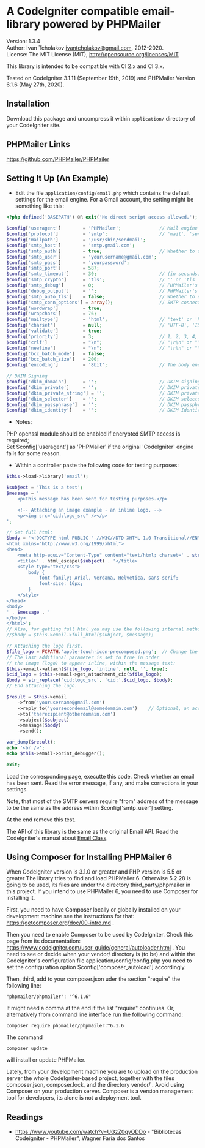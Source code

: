 A CodeIgniter compatible email-library powered by PHPMailer
===========================================================

Version: 1.3.4  
Author: Ivan Tcholakov <ivantcholakov@gmail.com>, 2012-2020.  
License: The MIT License (MIT), http://opensource.org/licenses/MIT

This library is intended to be compatible with CI 2.x and CI 3.x.

Tested on CodeIgniter 3.1.11 (September 19th, 2019) and PHPMailer Version 6.1.6 (May 27th, 2020).

Installation
------------

Download this package and uncompress it within `application/` directory of your CodeIgniter site.

PHPMailer Links
---------------

https://github.com/PHPMailer/PHPMailer

Setting It Up (An Example)
--------------------------

* Edit the file `application/config/email.php` which contains the default settings for the email engine. For a Gmail account, the setting might be something like this:

```php
<?php defined('BASEPATH') OR exit('No direct script access allowed.');

$config['useragent']        = 'PHPMailer';              // Mail engine switcher: 'CodeIgniter' or 'PHPMailer'
$config['protocol']         = 'smtp';                   // 'mail', 'sendmail', or 'smtp'
$config['mailpath']         = '/usr/sbin/sendmail';
$config['smtp_host']        = 'smtp.gmail.com';
$config['smtp_auth']        = true;                     // Whether to use SMTP authentication, boolean TRUE/FALSE. If this option is omited or if it is NULL, then SMTP authentication is used when both $config['smtp_user'] and $config['smtp_pass'] are non-empty strings.
$config['smtp_user']        = 'yourusername@gmail.com';
$config['smtp_pass']        = 'yourpassword';
$config['smtp_port']        = 587;
$config['smtp_timeout']     = 30;                       // (in seconds)
$config['smtp_crypto']      = 'tls';                    // '' or 'tls' or 'ssl'
$config['smtp_debug']       = 0;                        // PHPMailer's SMTP debug info level: 0 = off, 1 = commands, 2 = commands and data, 3 = as 2 plus connection status, 4 = low level data output.
$config['debug_output']     = '';                       // PHPMailer's SMTP debug output: 'html', 'echo', 'error_log' or user defined function with parameter $str and $level. NULL or '' means 'echo' on CLI, 'html' otherwise.
$config['smtp_auto_tls']    = false;                    // Whether to enable TLS encryption automatically if a server supports it, even if `smtp_crypto` is not set to 'tls'.
$config['smtp_conn_options'] = array();                 // SMTP connection options, an array passed to the function stream_context_create() when connecting via SMTP.
$config['wordwrap']         = true;
$config['wrapchars']        = 76;
$config['mailtype']         = 'html';                   // 'text' or 'html'
$config['charset']          = null;                     // 'UTF-8', 'ISO-8859-15', ...; NULL (preferable) means config_item('charset'), i.e. the character set of the site.
$config['validate']         = true;
$config['priority']         = 3;                        // 1, 2, 3, 4, 5; on PHPMailer useragent NULL is a possible option, it means that X-priority header is not set at all, see https://github.com/PHPMailer/PHPMailer/issues/449
$config['crlf']             = "\n";                     // "\r\n" or "\n" or "\r"
$config['newline']          = "\n";                     // "\r\n" or "\n" or "\r"
$config['bcc_batch_mode']   = false;
$config['bcc_batch_size']   = 200;
$config['encoding']         = '8bit';                   // The body encoding. For CodeIgniter: '8bit' or '7bit'. For PHPMailer: '8bit', '7bit', 'binary', 'base64', or 'quoted-printable'.

// DKIM Signing
$config['dkim_domain']      = '';                       // DKIM signing domain name, for exmple 'example.com'.
$config['dkim_private']     = '';                       // DKIM private key, set as a file path.
$config['dkim_private_string'] = '';                    // DKIM private key, set directly from a string.
$config['dkim_selector']    = '';                       // DKIM selector.
$config['dkim_passphrase']  = '';                       // DKIM passphrase, used if your key is encrypted.
$config['dkim_identity']    = '';                       // DKIM Identity, usually the email address used as the source of the email.
```

* Notes:

PHP openssl module should be enabled if encrypted SMTP access is required;  
Set $config['useragent'] as 'PHPMailer' if the original 'CodeIgniter' engine fails for some reason.

* Within a controller paste the following code for testing purposes:

```php
$this->load->library('email');

$subject = 'This is a test';
$message = '
    <p>This message has been sent for testing purposes.</p>

    <!-- Attaching an image example - an inline logo. -->
    <p><img src="cid:logo_src" /></p>
';

// Get full html:
$body = '<!DOCTYPE html PUBLIC "-//W3C//DTD XHTML 1.0 Transitional//EN" "http://www.w3.org/TR/xhtml1/DTD/xhtml1-transitional.dtd">
<html xmlns="http://www.w3.org/1999/xhtml">
<head>
    <meta http-equiv="Content-Type" content="text/html; charset=' . strtolower(config_item('charset')) . '" />
    <title>' . html_escape($subject) . '</title>
    <style type="text/css">
        body {
            font-family: Arial, Verdana, Helvetica, sans-serif;
            font-size: 16px;
        }
    </style>
</head>
<body>
' . $message . '
</body>
</html>';
// Also, for getting full html you may use the following internal method:
//$body = $this->email->full_html($subject, $message);

// Attaching the logo first.
$file_logo = FCPATH.'apple-touch-icon-precomposed.png';  // Change the path accordingly.
// The last additional parameter is set to true in order
// the image (logo) to appear inline, within the message text:
$this->email->attach($file_logo, 'inline', null, '', true);
$cid_logo = $this->email->get_attachment_cid($file_logo);
$body = str_replace('cid:logo_src', 'cid:'.$cid_logo, $body);
// End attaching the logo.

$result = $this->email
    ->from('yourusername@gmail.com')
    ->reply_to('yoursecondemail@somedomain.com')    // Optional, an account where a human being reads.
    ->to('therecipient@otherdomain.com')
    ->subject($subject)
    ->message($body)
    ->send();

var_dump($result);
echo '<br />';
echo $this->email->print_debugger();

exit;
```

Load the corresponding page, executte this code. Check whether an email has been sent. Read the error message, if any, and make corrections in your settings.

Note, that most of the SMTP servers require "from" address of the message to be the same as the address within $config['smtp_user'] setting.

At the end remove this test.

The API of this library is the same as the original Email API. Read the CodeIgniter's manual about [Email Class](https://www.codeigniter.com/user_guide/libraries/email.html).

Using Composer for Installing PHPMailer 6
-----------------------------------------

When CodeIgniter version is 3.1.0 or greater and PHP version is 5.5 or greater The library tries to find and load
PHPMailer 6. Otherwise 5.2.28 is going to be used, its files are under the directory third_party/phpmailer in this project.
If you intend to use PHPMailer 6, you need to use Composer for installing it.

First, you need to have Composer locally or globally installed on your development machine see the instructions for that: https://getcomposer.org/doc/00-intro.md .

Then you need to enable Composer to be used by CodeIgniter. Check this page from its documentation: https://www.codeigniter.com/user_guide/general/autoloader.html . You need to see or decide when your vendor/ directory is (to be) and within the
CodeIgniter's configuration file application/config/config.php you need to set the configuration option $config['composer_autoload'] accordingly.

Then, third, add to your composer.json uder the section "require" the following line:
```
"phpmailer/phpmailer": "^6.1.6"
```
It might need a comma at the end if the list "require" continues. Or, alternatively from command line interface run the following command:
```
composer require phpmailer/phpmailer:^6.1.6
```
The command
```
composer update
```
will install or update PHPMailer.

Lately, from your development machine you are to upload on the production server the whole CodeIgniter-based project, together with the files composer.json, composer.lock, and the directory vendor/ .
Avoid using Composer on your production server. Composer is a version management tool for developers, its alone is not a deployment tool.

Readings
--------

* https://www.youtube.com/watch?v=UGzZ0qyODDo - "Bibliotecas Codeigniter - PHPMailer", Wagner Faria dos Santos
